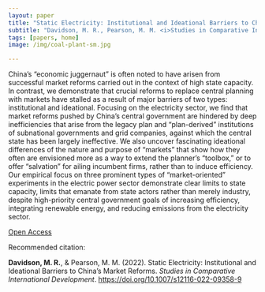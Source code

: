 ```yaml
---
layout: paper
title: "Static Electricity: Institutional and Ideational Barriers to China’s Market Reforms"
subtitle: "Davidson, M. R., Pearson, M. M. <i>Studies in Comparative International Development</i>."
tags: [papers, home]
image: /img/coal-plant-sm.jpg

---
```


China’s “economic juggernaut” is often noted to have arisen from successful market reforms carried out in the context of high state capacity. In contrast, we demonstrate that crucial reforms to replace central planning with markets have stalled as a result of major barriers of two types: institutional and ideational. Focusing on the electricity sector, we find that market reforms pushed by China’s central government are hindered by deep inefficiencies that arise from the legacy plan and “plan-derived” institutions of subnational governments and grid companies, against which the central state has been largely ineffective. We also uncover fascinating ideational differences of the nature and purpose of “markets” that show how they often are envisioned more as a way to extend the planner’s “toolbox,” or to offer “salvation” for ailing incumbent firms, rather than to induce efficiency. Our empirical focus on three prominent types of “market-oriented” experiments in the electric power sector demonstrate clear limits to state capacity, limits that emanate from state actors rather than merely industry, despite high-priority central government goals of increasing efficiency, integrating renewable energy, and reducing emissions from the electricity sector.

[Open Access](https://link.springer.com/article/10.1007/s12116-022-09358-9)


Recommended citation:

**Davidson, M. R.**, & Pearson, M. M. (2022). Static Electricity: Institutional and Ideational Barriers to China’s Market Reforms. _Studies in Comparative International Development_. https://doi.org/10.1007/s12116-022-09358-9




